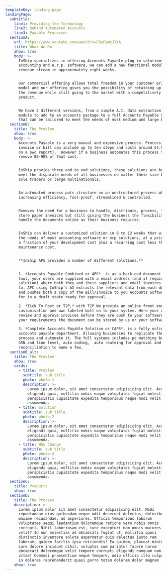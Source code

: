 ```yaml
---
templateKey: landing-page
landingPage:
  subtitle:
    line1: Providing the Technology
    line2: Behind Automated Accounts
    line3: Payable Processes
  sectionA:
    url: https://www.youtube.com/watch?v=FBxFqmtJ3YA
    title: What We Do
    show: true
    body: >-
      InShip specializes in offering Accounts Payable plug in solutions for
      accounting and e.r.p. software, we can add a new functional module and
      revenue stream in approximately eight weeks. 


      Our commercial offering allows total freedom in your customer pricing
      model and our offering gives you the possibility of retaining up to 80% of
      the revenue while still going to the market with a competitively priced
      product. 


      We have 3 different versions, from a simple A.I. data extraction hidden
      module to add to an accounts package to a full Accounts Payable Solution
      that can be tailored to meet the needs of most medium and large business.
  sectionB:
    title: The Problem
    show: true
    body: >-
      Accounts Payable is a very manual and expensive process. Processing each
      invoice or bill can include up to ten steps and costs around €4.50 (based
      on a pwc report).  However if a business automates this process they can
      remove 80-90% of that cost.


      InShip provide three end to end solutions, these solutions are built to
      meet the disparate needs of all businesses no matter their size be they
      sole traders or large multinationals.


      An automated process puts structure on an unstructured process while
      increasing efficiency, fool-proof, streamlined & controlled. 


      Removes the need for a business to handle, distribute, process, file &
      store paper invoices but still giving the business the flexibility to
      handle the documents online as their business requires. 


      InShip can deliver a customized solution in 8 to 12 weeks that will suit
      the needs of most accounting software or erp solutions, at a price that is
      a fraction of your development cost plus a recurring cost less they your
      maintenance cost. 


      **InShip APS provides a number of different solutions.** 


      1. *Accounts Payable Combined or APC*  is as a back-end document handling
      tool, your users are supplied with a email address (and if required a dnd
      solution) where both they and their suppliers and email invoices and bills
      to. APC using InShip's AI extracts the relevant data from each document
      and pushes both a copy of the Bill/Invoice to you Accounts Software ready
      for in a draft state ready for approval.

      2. *Tick To Post or T2P,* with T2P We provide an online front end
      customisation and own labeled bolt on to your system. Here your users can
      review and approve invoices before they are push to your software based on
      your requirements the document can be stored by us or your software.    

      3. *Complete Accounts Payable Solution or CAPS*, is a fully online
      accounts payable department. Allowing businesses to replicate the complex
      process and automate it. The full systems includes po matching both at a
      GRN and line level, auto coding,  auto routeing for approval and statement
      reconciliation to name a few.
  sectionB_alt:
    title: The Problem
    show: true
    cards:
      - title: Problem
        subtitle: sub title
        photo: photo-1
        description: >-  
          Lorem ipsum dolor, sit amet consectetur adipisicing elit. Accusantium,
          eligendi quia, mollitia nobis eaque voluptates fugiat molestiae
          perspiciatis cupiditate expedita temporibus neque modi velit nesciunt
          assumenda.
      - title: Solution
        subtitle: sub title
        photo: photo-2
        description: >-
          Lorem ipsum dolor, sit amet consectetur adipisicing elit. Accusantium,
          eligendi quia, mollitia nobis eaque voluptates fugiat molestiae
          perspiciatis cupiditate expedita temporibus neque modi velit nesciunt
          assumenda.
      - title: Why Change
        subtitle: sub title
        photo: photo-3
        description: >-
          Lorem ipsum dolor, sit amet consectetur adipisicing elit. Accusantium,
          eligendi quia, mollitia nobis eaque voluptates fugiat molestiae
          perspiciatis cupiditate expedita temporibus neque modi velit nesciunt
          assumenda.        
  sectionC:
    title: Products
    show: true
  sectionD:
    title: The Process
    description: >-
      Lorem ipsum dolor sit amet consectetur adipisicing elit. Modi
      repudiandae eius quibusdam neque odit deserunt delectus, doloribus
      maxime recusandae, ad asperiores. Officia temporibus laborum
      voluptates sequi laudantium doloremque ratione vero nobis omnis
      corrupti. Nihil laboriosam est, iure excepturi nam omnis maiores
      velit? Id non molestias ad obcaecati fugiat ut, mollitia quasi
      distinctio inventore soluta aspernatur quis delectus iusto rem
      laborum, quidem facilis ipsa reiciendis! Ea quidem, placeat minima
      iure dolore incidunt nihil, voluptas cum pariatur facere harum
      obcaecati doloremque velit tempore corrupti eligendi numquam nam
      vitae! Commodi praesentium neque tempore, odio officia illo culpa
      in dolores reprehenderit quasi porro totam dolorem dolor magnam
    show: true
---
```

